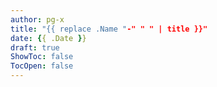 ```yaml
---
author: pg-x
title: "{{ replace .Name "-" " " | title }}"
date: {{ .Date }}
draft: true
ShowToc: false
TocOpen: false
---
```

